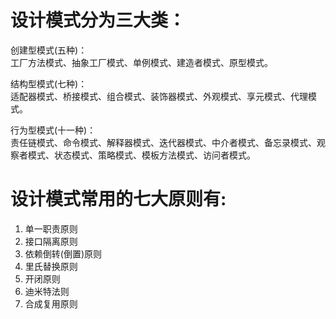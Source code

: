 # 设计模式分为三大类：
创建型模式(五种)：<br/>
工厂方法模式、抽象工厂模式、单例模式、建造者模式、原型模式。

结构型模式(七种)：<br/>
适配器模式、桥接模式、组合模式、装饰器模式、外观模式、享元模式、代理模式。

行为型模式(十一种)：<br/>
责任链模式、命令模式、解释器模式、迭代器模式、中介者模式、备忘录模式、观察者模式、状态模式、策略模式、模板方法模式、访问者模式。


# 设计模式常用的七大原则有:
1) 单一职责原则
2) 接口隔离原则
3) 依赖倒转(倒置)原则
4) 里氏替换原则
5) 开闭原则
6) 迪米特法则
7) 合成复用原则